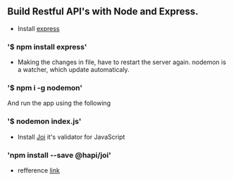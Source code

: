 ## Build Restful API's with Node and Express.

- Install [express](https://www.npmjs.com/package/express)

### '$ npm install express'

- Making the changes in file, have to restart the server again.
  nodemon is a watcher, which update automaticaly.

### '$ npm i -g nodemon'

And run the app using the following

### '$ nodemon index.js'

- Install [Joi](https://www.npmjs.com/package/@hapi/joi) it's validator for JavaScript

### 'npm install --save @hapi/joi'

- refference [link](https://www.youtube.com/watch?v=pKd0Rpw7O48)
